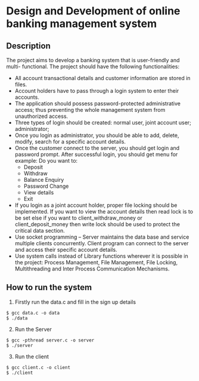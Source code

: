 #  Design and Development of online banking management system

## Description

The project aims to develop a banking system that is user-friendly and multi-
functional. The project should have the following functionalities:   
* All account transactional details and customer information are stored in files.
* Account holders have to pass through a login system to enter their accounts.
* The application should possess password-protected administrative access; thus
preventing the whole management system from unauthorized access.
* Three types of login should be created: normal user, joint account user; administrator;
* Once you login as administrator, you should be able to add, delete, modify, search for a
specific account details.
* Once the customer connect to the server, you should get login and password prompt.
After successful login, you should get menu for example:
Do you want to:
	* Deposit
	* Withdraw
	* Balance Enquiry
	* Password Change
	* View details
	* Exit
* If you login as a joint account holder, proper file locking should be implemented. If you
want to view the account details then read lock is to be set else if you want to client_withdraw_money
or client_deposit_money then write lock should be used to protect the critical data section.
* Use socket programming – Server maintains the data base and service multiple clients
concurrently. Client program can connect to the server and access their specific account
details.
* Use system calls instead of Library functions wherever it is possible in the project:
Process Management, File Management, File Locking, Multithreading and Inter Process
Communication Mechanisms.

## How to run the system

1. Firstly run the data.c and fill in the sign up details  
```
$ gcc data.c -o data  
$ ./data
```

2. Run the Server  
```
$ gcc -pthread server.c -o server  
$ ./server
```

3. Run the client  
```
$ gcc client.c -o client  
$ ./client
```

